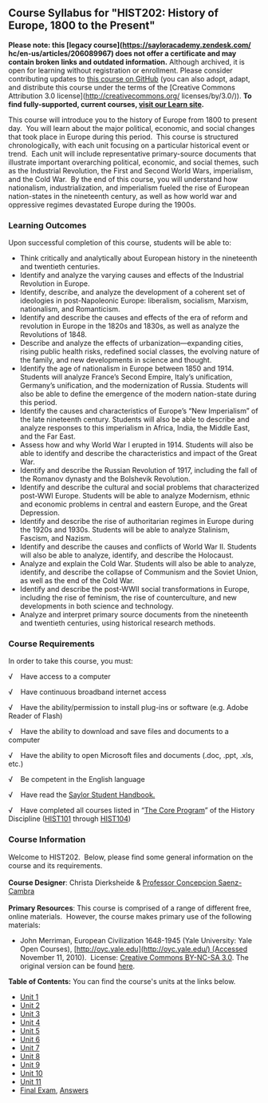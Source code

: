 Course Syllabus for "HIST202: History of Europe, 1800 to the Present"
---------------------------------------------------------------------

**Please note: this [legacy course](https://sayloracademy.zendesk.com/
hc/en-us/articles/206089967) does not offer a certificate and may contain 
broken links and outdated information.** Although archived, it is open 
for learning without registration or enrollment. Please consider contributing 
updates to [this course on GitHub](https://github.com/saylordotorg/course_hist202) 
(you can also adopt, adapt, and distribute this course under the terms of 
the [Creative Commons Attribution 3.0 license](http://creativecommons.org/
licenses/by/3.0/)). **To find fully-supported, current courses, [visit our 
Learn site](https://learn.saylor.org).**

This course will introduce you to the history of Europe from 1800 to
present day.  You will learn about the major political, economic, and
social changes that took place in Europe during this period.  This
course is structured chronologically, with each unit focusing on a
particular historical event or trend.  Each unit will include
representative primary-source documents that illustrate important
overarching political, economic, and social themes, such as the
Industrial Revolution, the First and Second World Wars, imperialism, and
the Cold War.  By the end of this course, you will understand how
nationalism, industrialization, and imperialism fueled the rise of
European nation-states in the nineteenth century, as well as how world
war and oppressive regimes devastated Europe during the 1900s.

### Learning Outcomes

Upon successful completion of this course, students will be able to:  

-   Think critically and analytically about European history in the
    nineteenth and twentieth centuries.
-   Identify and analyze the varying causes and effects of the
    Industrial Revolution in Europe.
-   Identify, describe, and analyze the development of a coherent set of
    ideologies in post-Napoleonic Europe: liberalism, socialism,
    Marxism, nationalism, and Romanticism.
-   Identify and describe the causes and effects of the era of reform
    and revolution in Europe in the 1820s and 1830s, as well as analyze
    the Revolutions of 1848.
-   Describe and analyze the effects of urbanization—expanding cities,
    rising public health risks, redefined social classes, the evolving
    nature of the family, and new developments in science and thought.
-   Identify the age of nationalism in Europe between 1850 and 1914.
    Students will analyze France’s Second Empire, Italy’s unification,
    Germany’s unification, and the modernization of Russia. Students
    will also be able to define the emergence of the modern nation-state
    during this period.
-   Identify the causes and characteristics of Europe’s “New
    Imperialism” of the late nineteenth century. Students will also be
    able to describe and analyze responses to this imperialism in
    Africa, India, the Middle East, and the Far East.
-   Assess how and why World War I erupted in 1914. Students will also
    be able to identify and describe the characteristics and impact of
    the Great War.
-   Identify and describe the Russian Revolution of 1917, including the
    fall of the Romanov dynasty and the Bolshevik Revolution.
-   Identify and describe the cultural and social problems that
    characterized post-WWI Europe. Students will be able to analyze
    Modernism, ethnic and economic problems in central and eastern
    Europe, and the Great Depression.
-   Identify and describe the rise of authoritarian regimes in Europe
    during the 1920s and 1930s. Students will be able to analyze
    Stalinism, Fascism, and Nazism.
-   Identify and describe the causes and conflicts of World War II.
    Students will also be able to analyze, identify, and describe the
    Holocaust.
-   Analyze and explain the Cold War. Students will also be able to
    analyze, identify, and describe the collapse of Communism and the
    Soviet Union, as well as the end of the Cold War.
-   Identify and describe the post-WWII social transformations in
    Europe, including the rise of feminism, the rise of counterculture,
    and new developments in both science and technology.
-   Analyze and interpret primary source documents from the nineteenth
    and twentieth centuries, using historical research methods.

### Course Requirements

In order to take this course, you must:  
  
 <span dir="LTR">√    Have access to a computer</span>  
  
 <span dir="LTR">√    Have continuous broadband internet access</span>  
  
 <span dir="LTR">√    Have the ability/permission to install plug-ins or
software (e.g. Adobe Reader of Flash)</span>  
  
 <span dir="LTR">√    Have the ability to download and save files and
documents to a computer</span>  
  
 <span dir="LTR">√    Have the ability to open Microsoft files and
documents (.doc, .ppt, .xls, etc.)</span>  
  
 <span dir="LTR">√    Be competent in the English language</span>  
  
 √    Have read the [Saylor Student
Handbook.](http://www.saylor.org/site/wp-content/uploads/2012/05/Saylor-StudentHandbook.pdf)  
  
 <span dir="LTR">√    Have completed all courses listed in “[The Core
Program](http://www.saylor.org/majors/history/)” of the History
Discipline ([HIST101](http://www.saylor.org/courses/hist101/) through
[HIST104](http://www.saylor.org/courses/hist104/))</span>

### Course Information

Welcome to HIST202.  Below, please find some general information on the
course and its requirements.  
    
 **Course Designer**: Christa Dierksheide & [Professor Concepcion
Saenz-Cambra](http://www.saylor.org/faculty-o-t/#ProfessorConcepcionSaenzCambra)  
    
 **Primary Resources**: This course is comprised of a range of different
free, online materials.  However, the course makes primary use of the
following materials:

-   John Merriman, European Civilization 1648-1945 (Yale University:
    Yale Open Courses),
    [http://oyc.yale.edu](http://oyc.yale.edu/) (Accessed November 11,
    2010).  License: [Creative Commons BY-NC-SA
    3.0](http://creativecommons.org/licenses/by-nc-sa/3.0/us/). The
    original version can be found
    [here](http://oyc.yale.edu/history/hist-202#overview).

**Table of Contents:** You can find the course's units at the links below.

- [Unit 1](https://legacy.saylor.org/hist202/Unit01/)
- [Unit 2](https://legacy.saylor.org/hist202/Unit02/)
- [Unit 3](https://legacy.saylor.org/hist202/Unit03/)
- [Unit 4](https://legacy.saylor.org/hist202/Unit04/)
- [Unit 5](https://legacy.saylor.org/hist202/Unit05/)
- [Unit 6](https://legacy.saylor.org/hist202/Unit06/)
- [Unit 7](https://legacy.saylor.org/hist202/Unit07/)
- [Unit 8](https://legacy.saylor.org/hist202/Unit08/)
- [Unit 9](https://legacy.saylor.org/hist202/Unit09/)
- [Unit 10](https://legacy.saylor.org/hist202/Unit10/)
- [Unit 11](https://legacy.saylor.org/hist202/Unit11/)
- [Final Exam](http://saylordotorg.github.io/LegacyExams/HIST/HIST202/HIST202-FinalExam.html), [Answers](http://saylordotorg.github.io/LegacyExams/HIST/HIST202/HIST202-FinalExam-Answers.html)
